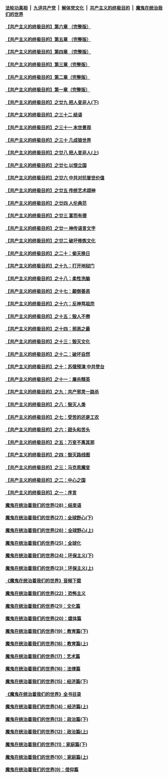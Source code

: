 ####  [法轮功真相](../../../../basic/blob/master/README.md?t=09211852) &nbsp;|&nbsp; [九评共产党](../../../../9ping.md/blob/master/README.md?t=09211852) &nbsp;|&nbsp; [解体党文化](../../../../jtdwh.md/blob/master/README.md?t=09211852)  &nbsp;|&nbsp; [共产主义的终极目的](../../../../gczydzjmd.md/blob/master/README.md?t=09211852) &nbsp;|&nbsp; [魔鬼在统治我们的世界](../../../../mgztzwmdsj.md/blob/master/README.md?t=09211852) 

#### [【共产主义的终极目的】第六章 （完整版）](../pages/nsc422/n11428913.md?t=09211852) 

#### [【共产主义的终极目的】第五章 （完整版）](../pages/nsc422/n11428912.md?t=09211852) 

#### [【共产主义的终极目的】第四章 （完整版）](../pages/nsc422/n11428907.md?t=09211852) 

#### [【共产主义的终极目的】第三章（完整版）](../pages/nsc422/n11428848.md?t=09211852) 

#### [【共产主义的终极目的】第二章（完整版）](../pages/nsc422/n11428831.md?t=09211852) 

#### [【共产主义的终极目的】第一章（完整版）](../pages/nsc422/n11417651.md?t=09211852) 

#### [【共产主义的终极目的】之廿九 把人变非人(下)](../pages/nsc422/n11344140.md?t=09211852) 

#### [【共产主义的终极目的】之三十二 结语](../pages/nsc422/n11360535.md?t=09211852) 

#### [【共产主义的终极目的】之三十一 末世景观](../pages/nsc422/n11351129.md?t=09211852) 

#### [【共产主义的终极目的】之三十 几成狼世界](../pages/nsc422/n11348280.md?t=09211852) 

#### [【共产主义的终极目的】之廿八 把人变非人(上)](../pages/nsc422/n11340492.md?t=09211852) 

#### [【共产主义的终极目的】之廿七 以恨立国](../pages/nsc422/n11336944.md?t=09211852) 

#### [【共产主义的终极目的】之廿六 中共对抗普世价值](../pages/nsc422/n11324785.md?t=09211852) 

#### [【共产主义的终极目的】之廿五 传统艺术颂神](../pages/nsc422/n11296396.md?t=09211852) 

#### [【共产主义的终极目的】之廿四 人伦典范](../pages/nsc422/n11296397.md?t=09211852) 

#### [【共产主义的终极目的】之廿三 富而有德](../pages/nsc422/n11283598.md?t=09211852) 

#### [【共产主义的终极目的】之廿一 神传语言文字](../pages/nsc422/n11263265.md?t=09211852) 

#### [【共产主义的终极目的】之廿二 破坏修炼文化](../pages/nsc422/n11245728.md?t=09211852) 

#### [【共产主义的终极目的】之二十：偷天换日](../pages/nsc422/n11238846.md?t=09211852) 

#### [【共产主义的终极目的】之十九：打开地狱门](../pages/nsc422/n11206376.md?t=09211852) 

#### [【共产主义的终极目的】之十八：柔性洗脑](../pages/nsc422/n11199994.md?t=09211852) 

#### [【共产主义的终极目的】之十七：颠倒善恶](../pages/nsc422/n11179782.md?t=09211852) 

#### [【共产主义的终极目的】之十六：反神骂祖宗](../pages/nsc422/n11166798.md?t=09211852) 

#### [【共产主义的终极目的】之十五：毁人不倦](../pages/nsc422/n11166792.md?t=09211852) 

#### [【共产主义的终极目的】之十四：邪恶之最](../pages/nsc422/n11150249.md?t=09211852) 

#### [【共产主义的终极目的】之十三：毁灭文化](../pages/nsc422/n11135227.md?t=09211852) 

#### [【共产主义的终极目的】之十二：破坏自然](../pages/nsc422/n11135214.md?t=09211852) 

#### [【共产主义的终极目的】之十：苏俄预演 中共登台](../pages/nsc422/n11118424.md?t=09211852) 

#### [【共产主义的终极目的】之十一：屠杀精英](../pages/nsc422/n11118442.md?t=09211852) 

#### [【共产主义的终极目的】之九：共产邪灵一路杀](../pages/nsc422/n11114139.md?t=09211852) 

#### [【共产主义的终极目的】之八：毁灭人类](../pages/nsc422/n11108503.md?t=09211852) 

#### [【共产主义的终极目的】之七：受苦的还是工农](../pages/nsc422/n11101809.md?t=09211852) 

#### [【共产主义的终极目的】之六：甜头和苦头](../pages/nsc422/n11096971.md?t=09211852) 

#### [【共产主义的终极目的】之五：万变不离其邪](../pages/nsc422/n11091285.md?t=09211852) 

#### [【共产主义的终极目的】之四：毁灭路线图](../pages/nsc422/n11086284.md?t=09211852) 

#### [【共产主义的终极目的】之三：马克思魔变](../pages/nsc422/n11061941.md?t=09211852) 

#### [【共产主义的终极目的】之二：中心之国](../pages/nsc422/n11047728.md?t=09211852) 

#### [【共产主义的终极目的】之一：序言](../pages/nsc422/n11086077.md?t=09211852) 

#### [魔鬼在统治着我们的世界(28)：结束语](../pages/nsc422/n10936246.md?t=09211852) 

#### [魔鬼在统治着我们的世界(27)：全球野心(下)](../pages/nsc422/n10928319.md?t=09211852) 

#### [魔鬼在统治着我们的世界(26)：全球野心(上)](../pages/nsc422/n10900318.md?t=09211852) 

#### [魔鬼在统治着我们的世界(25)：全球化](../pages/nsc422/n10788205.md?t=09211852) 

#### [魔鬼在统治着我们的世界(24)：环保主义(下)](../pages/nsc422/n10695307.md?t=09211852) 

#### [魔鬼在统治着我们的世界(23)：环保主义(上)](../pages/nsc422/n10688613.md?t=09211852) 

#### [《魔鬼在统治着我们的世界》音频下载](../pages/nsc422/n10635553.md?t=09211852) 

#### [魔鬼在统治着我们的世界(22)：恐怖主义](../pages/nsc422/n10614727.md?t=09211852) 

#### [魔鬼在统治着我们的世界(21)：文化篇](../pages/nsc422/n10597706.md?t=09211852) 

#### [魔鬼在统治着我们的世界(20)：媒体篇](../pages/nsc422/n10586579.md?t=09211852) 

#### [魔鬼在统治着我们的世界(19)：教育篇(下)](../pages/nsc422/n10564808.md?t=09211852) 

#### [魔鬼在统治着我们的世界(18)：教育篇(上)](../pages/nsc422/n10526970.md?t=09211852) 

#### [魔鬼在统治着我们的世界(17)：艺术篇](../pages/nsc422/n10499093.md?t=09211852) 

#### [魔鬼在统治着我们的世界(16)：法律篇](../pages/nsc422/n10485969.md?t=09211852) 

#### [魔鬼在统治着我们的世界(15)：经济篇(下)](../pages/nsc422/n10469975.md?t=09211852) 

#### [《魔鬼在统治着我们的世界》全书目录](../pages/nsc422/n10464261.md?t=09211852) 

#### [魔鬼在统治着我们的世界(14)：经济篇(上)](../pages/nsc422/n10457370.md?t=09211852) 

#### [魔鬼在统治着我们的世界(13)：政治篇(下)](../pages/nsc422/n10448270.md?t=09211852) 

#### [魔鬼在统治着我们的世界(12)：政治篇(上)](../pages/nsc422/n10444576.md?t=09211852) 

#### [魔鬼在统治着我们的世界(11)：家庭篇(下)](../pages/nsc422/n10440961.md?t=09211852) 

#### [魔鬼在统治着我们的世界(10)：家庭篇(上)](../pages/nsc422/n10435448.md?t=09211852) 

#### [魔鬼在统治着我们的世界(9)：信仰篇](../pages/nsc422/n10432159.md?t=09211852) 

